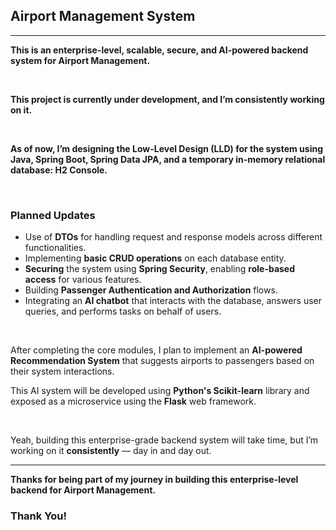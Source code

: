 ## Airport Management System

---

**This is an enterprise-level, scalable, secure, and AI-powered backend system for Airport Management.**

<br>

**This project is currently under development, and I’m consistently working on it.**

<br>

**As of now, I’m designing the Low-Level Design (LLD) for the system using Java, Spring Boot, Spring Data JPA, and a temporary in-memory relational database: H2 Console.**

<br>

### Planned Updates

- Use of **DTOs** for handling request and response models across different functionalities.
- Implementing **basic CRUD operations** on each database entity.
- **Securing** the system using **Spring Security**, enabling **role-based access** for various features.
- Building **Passenger Authentication and Authorization** flows.
- Integrating an **AI chatbot** that interacts with the database, answers user queries, and performs tasks on behalf of users.

<br>

After completing the core modules, I plan to implement an **AI-powered Recommendation System** that suggests airports to passengers based on their system interactions.

This AI system will be developed using **Python's Scikit-learn** library and exposed as a microservice using the **Flask** web framework.

<br>

Yeah, building this enterprise-grade backend system will take time, but I’m working on it **consistently** — day in and day out.

---

**Thanks for being part of my journey in building this enterprise-level backend for Airport Management.**

### Thank You!

